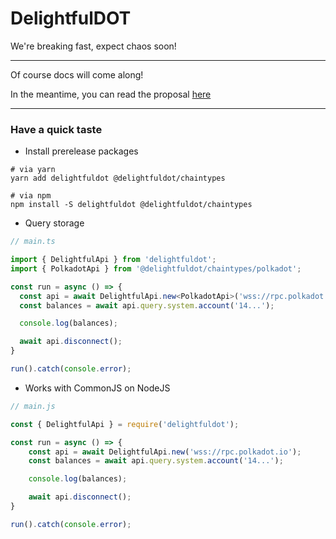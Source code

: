 # DelightfulDOT

We're breaking fast, expect chaos soon! 

--- 
Of course docs will come along!

In the meantime, you can read the proposal [here](https://grants.web3.foundation/applications/delightfuldot)

---
### Have a quick taste

- Install prerelease packages
```shell
# via yarn
yarn add delightfuldot @delightfuldot/chaintypes

# via npm
npm install -S delightfuldot @delightfuldot/chaintypes
```

- Query storage
```typescript
// main.ts

import { DelightfulApi } from 'delightfuldot';
import { PolkadotApi } from '@delightfuldot/chaintypes/polkadot';

const run = async () => {
  const api = await DelightfulApi.new<PolkadotApi>('wss://rpc.polkadot.io');
  const balances = await api.query.system.account('14...');

  console.log(balances);

  await api.disconnect();
}

run().catch(console.error);
```

- Works with CommonJS on NodeJS
```js
// main.js

const { DelightfulApi } = require('delightfuldot');

const run = async () => {
    const api = await DelightfulApi.new('wss://rpc.polkadot.io');
    const balances = await api.query.system.account('14...');

    console.log(balances);

    await api.disconnect();
}

run().catch(console.error);
```

